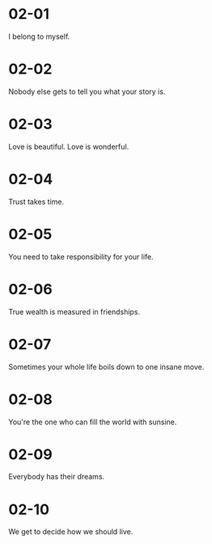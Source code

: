 # 02-01

I belong to myself.

# 02-02

Nobody else gets to tell you what your story is.

# 02-03

Love is beautiful. Love is wonderful.

# 02-04

Trust takes time.

# 02-05

You need to take responsibility for your life.

# 02-06

True wealth is measured in friendships.

# 02-07

Sometimes your whole life boils down to one insane move.

# 02-08

You're the one who can fill the world with sunsine.

# 02-09

Everybody has their dreams.

# 02-10

We get to decide how we should live.